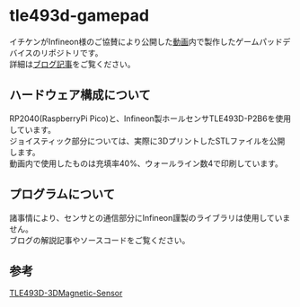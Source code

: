 # tle493d-gamepad
イチケンがInfineon様のご協賛により公開した[動画](https://www.youtube.com/watch?v=XXXXXXXX)内で製作したゲームパッドデバイスのリポジトリです。  
詳細は[ブログ記事](https://ichiken-engineering.com/XXXXXXXX/)をご覧ください。

## ハードウェア構成について
RP2040(RaspberryPi Pico)と、Infineon製ホールセンサTLE493D-P2B6を使用しています。  
ジョイスティック部分については、実際に3DプリントしたSTLファイルを公開します。  
動画内で使用したものは充填率40%、ウォールライン数4で印刷しています。

## プログラムについて
諸事情により、センサとの通信部分にInfineon謹製のライブラリは使用していません。  
ブログの解説記事やソースコードをご覧ください。

## 参考
[TLE493D-3DMagnetic-Sensor](https://github.com/Infineon/TLE493D-3DMagnetic-Sensor)